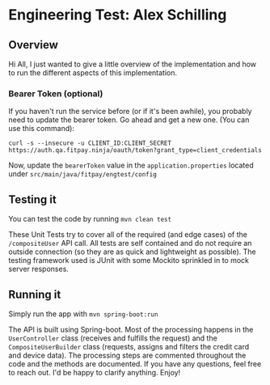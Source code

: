 # Engineering Test: Alex Schilling

## Overview
Hi All, I just wanted to give a little overview of the implementation and how to run the different aspects of this implementation.

### Bearer Token (optional)
If you haven't run the service before (or if it's been awhile), you probably need to update the bearer token. Go ahead and get a new one. (You can use this command):
```
curl -s --insecure -u CLIENT_ID:CLIENT_SECRET https://auth.qa.fitpay.ninja/oauth/token?grant_type=client_credentials

```
Now, update the `bearerToken` value in the `application.properties` located under `src/main/java/fitpay/engtest/config`

## Testing it
You can test the code by running `mvn clean test`

These Unit Tests try to cover all of the required (and edge cases) of the `/compositeUser` API call. All tests are self contained and do not require an outside connection (so they are as quick and lightweight as possible). The testing framework used is JUnit with some Mockito sprinkled in to mock server responses. 

## Running it
Simply run the app with `mvn spring-boot:run`

The API is built using Spring-boot. Most of the processing happens in the `UserController` class (receives and fulfills the request) and the `CompositeUserBuilder` class (requests, assigns and filters the credit card and device data). The processing steps are commented throughout the code and the methods are documented. If you have any questions, feel free to reach out. I'd be happy to clarify anything. Enjoy!
